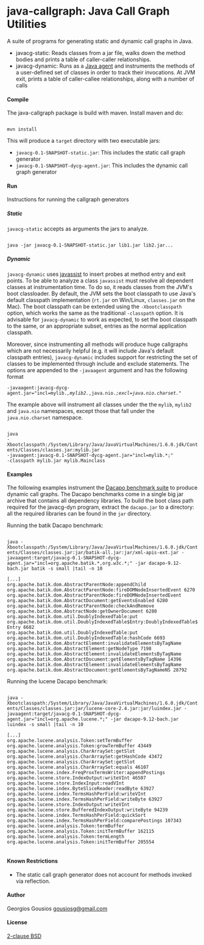 java-callgraph: Java Call Graph Utilities
=========================================

A suite of programs for generating static and dynamic call graphs in Java.

* javacg-static: Reads classes from a jar file, walks down the method bodies and
   prints a table of caller-caller relationships.
* javacg-dynamic: Runs as a [Java agent](http://download.oracle.com/javase/6/docs/api/index.html?java/lang/instrument/package-summary.html) and instruments
  the methods of a user-defined set of classes in order to track their invocations.
  At JVM exit, prints a table of caller-callee relationships, along with a number
  of calls

#### Compile

The java-callgraph package is build with maven. Install maven and do: 

<code>
mvn install
</code>

This will produce a `target` directory with two executable jars:

- `javacg-0.1-SNAPSHOT-static.jar`: This includes the static call graph
generator
- `javacg-0.1-SNAPSHOT-dycg-agent.jar`: This includes the dynamic call
graph generator

#### Run

Instructions for running the callgraph generators

##### Static

`javacg-static` accepts as arguments the jars to analyze.

<code>
java -jar javacg-0.1-SNAPSHOT-static.jar lib1.jar lib2.jar...
</code>

##### Dynamic

`javacg-dynamic` uses 
[javassist](http://www.csg.is.titech.ac.jp/~chiba/javassist/) to insert probes
at method entry and exit points. To be able to analyze a class `javassist` must
resolve all dependent classes at instrumentation time.  To do so, it reads
classes from the JVM's boot classloader. By default, the JVM sets the boot
classpath to use Java's default classpath implementation (`rt.jar` on
Win/Linux, `classes.jar` on the Mac).  The boot classpath can be extended using
the `-Xbootclasspath` option, which works the same as the traditional
`-classpath` option. It is advisable for `javacg-dynamic` to work as expected,
to set the boot classpath to the same, or an appropriate subset, entries as the
normal application classpath.

Moreover, since instrumenting all methods will produce huge callgraphs which
are not necessarily helpful (e.g. it will include Java's default classpath
entries), `javacg-dynamic` includes support for restricting the set of classes
to be implemented through include and exclude statements. The options are
appended to the `-javaagent` argument and has the following format

<code>-javaagent:javacg-dycg-agent.jar="incl=mylib.*,mylib2.*,java.nio.*;excl=java.nio.charset.*"</code>

The example above will instrument all classes under the the `mylib`, `mylib2` and
`java.nio` namespaces, except those that fall under the `java.nio.charset` namespace.

<code>
java
-Xbootclasspath:/System/Library/Java/JavaVirtualMachines/1.6.0.jdk/Contents/Classes/classes.jar:mylib.jar
-javaagent:javacg-0.1-SNAPSHOT-dycg-agent.jar="incl=mylib.*;"
-classpath mylib.jar mylib.Mainclass 
</code>


#### Examples

The following examples instrument the 
[Dacapo benchmark suite](http://dacapobench.org/) to produce dynamic call graphs. 
The Dacapo benchmarks come in a single big jar archive that contains all dependency
libraries. To build the boot class path required for the javacg-dyn program, 
extract the `dacapo.jar` to a directory: all the required libraries can be found
in the `jar` directory.

Running the batik Dacapo benchmark:

<code>
java -Xbootclasspath:/System/Library/Java/JavaVirtualMachines/1.6.0.jdk/Contents/Classes/classes.jar:jar/batik-all.jar:jar/xml-apis-ext.jar -javaagent:target/javacg-0.1-SNAPSHOT-dycg-agent.jar="incl=org.apache.batik.*,org.w3c.*;" -jar dacapo-9.12-bach.jar batik -s small |tail -n 10
</code>
<code>
[...]
org.apache.batik.dom.AbstractParentNode:appendChild org.apache.batik.dom.AbstractParentNode:fireDOMNodeInsertedEvent 6270
org.apache.batik.dom.AbstractParentNode:fireDOMNodeInsertedEvent org.apache.batik.dom.AbstractDocument:getEventsEnabled 6280
org.apache.batik.dom.AbstractParentNode:checkAndRemove org.apache.batik.dom.AbstractNode:getOwnerDocument 6280
org.apache.batik.dom.util.DoublyIndexedTable:put org.apache.batik.dom.util.DoublyIndexedTable$Entry:DoublyIndexedTable$Entry 6682
org.apache.batik.dom.util.DoublyIndexedTable:put org.apache.batik.dom.util.DoublyIndexedTable:hashCode 6693
org.apache.batik.dom.AbstractElement:invalidateElementsByTagName org.apache.batik.dom.AbstractElement:getNodeType 7198
org.apache.batik.dom.AbstractElement:invalidateElementsByTagName org.apache.batik.dom.AbstractDocument:getElementsByTagName 14396
org.apache.batik.dom.AbstractElement:invalidateElementsByTagName org.apache.batik.dom.AbstractDocument:getElementsByTagNameNS 28792
</code>

Running the lucene Dacapo benchmark:

<code>
java -Xbootclasspath:/System/Library/Java/JavaVirtualMachines/1.6.0.jdk/Contents/Classes/classes.jar:jar/lucene-core-2.4.jar:jar/luindex.jar -javaagent:target/javacg-0.1-SNAPSHOT-dycg-agent.jar="incl=org.apache.lucene.*;" -jar dacapo-9.12-bach.jar luindex -s small |tail -n 10
</code>
<code>
[...]
org.apache.lucene.analysis.Token:setTermBuffer org.apache.lucene.analysis.Token:growTermBuffer 43449
org.apache.lucene.analysis.CharArraySet:getSlot org.apache.lucene.analysis.CharArraySet:getHashCode 43472
org.apache.lucene.analysis.CharArraySet:getSlot org.apache.lucene.analysis.CharArraySet:equals 46107
org.apache.lucene.index.FreqProxTermsWriter:appendPostings org.apache.lucene.store.IndexOutput:writeVInt 46507
org.apache.lucene.store.IndexInput:readVInt org.apache.lucene.index.ByteSliceReader:readByte 63927
org.apache.lucene.index.TermsHashPerField:writeVInt org.apache.lucene.index.TermsHashPerField:writeByte 63927
org.apache.lucene.store.IndexOutput:writeVInt org.apache.lucene.store.BufferedIndexOutput:writeByte 94239
org.apache.lucene.index.TermsHashPerField:quickSort org.apache.lucene.index.TermsHashPerField:comparePostings 107343
org.apache.lucene.analysis.Token:termBuffer org.apache.lucene.analysis.Token:initTermBuffer 162115
org.apache.lucene.analysis.Token:termLength org.apache.lucene.analysis.Token:initTermBuffer 205554

</code>

#### Known Restrictions

* The static call graph generator does not account for methods invoked via
  reflection.

#### Author

Georgios Gousios <gousiosg@gmail.com>

#### License

[2-clause BSD](http://www.opensource.org/licenses/bsd-license.php)

